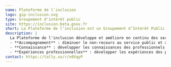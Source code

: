 ```yaml
---
name: Plateforme de l'inclusion
logo: gip-inclusion.svg
type: Groupement d'intérêt public
site: https://inclusion.beta.gouv.fr
short: La Plateforme de l’inclusion est un Groupement d’Intérêt Public créé par arrêté en avril 2022. Elle développe de nouveaux services publics pour faciliter la vie des personnes en insertion et de celles et ceux qui les accompagnent.
description: |  
  La Plateforme de l'inclusion développe et améliore en continu des services numériques publics et ouvre des données pour l’ensemble des professionnels de l’insertion  autour de 3 objectifs :
  - **Accompagnement** : diminuer le non-recours au service public et améliorer l’expérience d’accompagnement des personnes éloignées de l’emploi
  - **Connaissance** : développer les connaissances des professionnels de l’insertion et faire évoluer leur pratiques pour augmenter l’impact qu’ils peuvent avoir sur les parcours
  - **Expériences professionnelles** : développer les expériences des personnes éloignées de l’emploi chez des employeurs solidaires ou des entreprises classiques
contact: https://tally.so/r/n0VqyP
---
```


